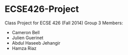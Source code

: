 ECSE426-Project
===============

Class Project for ECSE 426 (Fall 2014)
Group 3 Members: 
- Cameron Bell
- Julien Guerinet
- Abdul Haseeb Jehangir
- Hamza Riaz